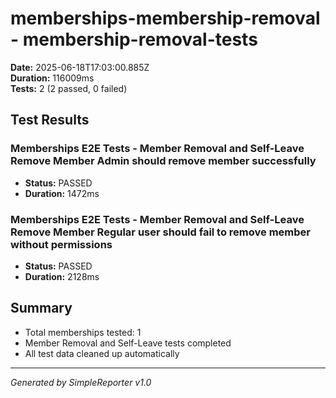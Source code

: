 # memberships-membership-removal - membership-removal-tests

**Date:** 2025-06-18T17:03:00.885Z  
**Duration:** 116009ms  
**Tests:** 2 (2 passed, 0 failed)

## Test Results


### Memberships E2E Tests - Member Removal and Self-Leave Remove Member Admin should remove member successfully
- **Status:** PASSED
- **Duration:** 1472ms



### Memberships E2E Tests - Member Removal and Self-Leave Remove Member Regular user should fail to remove member without permissions
- **Status:** PASSED
- **Duration:** 2128ms



## Summary

- Total memberships tested: 1
- Member Removal and Self-Leave tests completed
- All test data cleaned up automatically

---
*Generated by SimpleReporter v1.0*
